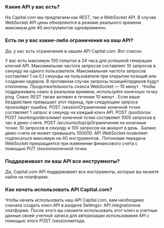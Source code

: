 
### Какие API у вас есть?
На Capital.com мы предлагаем как REST, так и WebSocket API. В случае WebSocket API цены обновляются в режиме реального времени максимум для 40 инструментов одновременно.


### Есть ли у вас какие-либо ограничения на ваш API?
Да, у нас есть ограничения в нашем API Capital.com. Вот список:

У вас есть максимум 100 попыток в 24 часа для успешной генерации ключей API.
Максимальная частота запросов составляет 10 запросов в секунду на одного пользователя.
Максимальная частота запросов составляет 1 на 0,1 секунды на пользователя при открытии позиций или создании ордеров. В противном случае запросы позиций/ордеров будут отклонены.
Продолжительность сеанса WebSocket — 10 минут . Чтобы поддерживать сеанс в реальном времени, используйте конечную точку ping.
Сеанс REST также активен в течение 10 минут . Если ваше бездействие превышает этот период, при следующем запросе произойдет ошибка.
POST /sessionОграничение конечной точки составляет 1 запрос в секунду на каждый ключ API.
POST /positionsи POST /workingordersлимит конечной точки составляет 1000 запросов в час в демо-счете.
POST /accounts/topUpОграничения на конечные точки: 10 запросов в секунду и 100 запросов на аккаунт в день .
Баланс демо-счета не может превышать 100000.
API WebSocket позволяет подписаться максимум на 40 инструментов .
Потоковая передача WebSocket прекращается при изменении финансового счета с помощью PUT​ /sessionконечной точки.

### Поддерживает ли ваш API все инструменты?
Да, Capital.com API поддерживает все инструменты, которые вы можете найти на платформе.

### Как начать использовать API Capital.com?
Чтобы начать использовать наш API Capital.com, вам необходимо сначала создать ключ API в разделе Settings> API integrationsна платформе. После этого вы сможете использовать этот ключ и учетные данные своей учетной записи для авторизации использования API с помощью этого POST /sessionметода.
